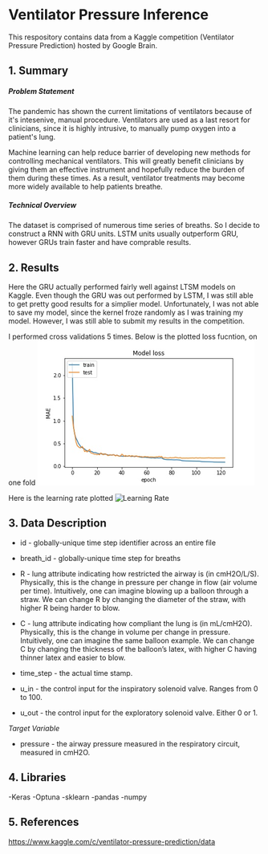 # Ventilator Pressure Inference 


This respository contains data from a Kaggle competition 
(Ventilator Pressure Prediction) hosted by Google Brain.

## 1. Summary 

##### Problem Statement

The pandemic has shown the current limitations of ventilators because of it's intesenive, manual procedure. 
Ventilators are used as a last resort for clinicians, since it is highly intrusive, to manually pump oxygen into a patient's lung. 


Machine learning can help reduce barrier of developing new methods for controlling mechanical ventilators. 
This will greatly benefit clinicians by giving them an effective instrument and hopefully reduce the burden of them during these times.
 As a result, ventilator treatments may become more widely available to help patients breathe.

##### Technical Overview
The dataset is comprised of numerous time series of breaths. So I decide to construct a RNN with GRU units. LSTM units usually outperform GRU, however
GRUs train faster and have comprable results. 

## 2. Results
Here the GRU actually performed fairly well against LTSM models on Kaggle. Even though the GRU was out performed by LSTM, I was still able to get pretty good results for a simplier model. Unfortunately, I was not able to save my model, since the kernel froze randomly as I was training my model. However, I was still able to submit my results in the competition. 

I performed cross validations 5 times. Below is the plotted loss fucntion, on one fold
![Loss Function](https://github.com/victorvvu/Google_Ventilator_RNN/blob/main/data_set_imgs/fig%20(3).jpg?raw=true)

Here is the learning rate plotted
![Learning Rate](![image](https://user-images.githubusercontent.com/69603444/138519889-7c032edc-e9d5-456b-b63c-d9bfd6fafe4d.png))

  
## 3. Data Description

- id - globally-unique time step identifier across an entire file

- breath_id - globally-unique time step for breaths

- R - lung attribute indicating how restricted the airway is (in cmH2O/L/S). Physically, this is the change in pressure per change in flow (air volume per time). Intuitively, one can imagine blowing up a balloon through a straw. We can change R by changing the diameter of the straw, with higher R being harder to blow.

- C - lung attribute indicating how compliant the lung is (in mL/cmH2O). Physically, this is the change in volume per change in pressure. Intuitively, one can imagine the same balloon example. We can change C by changing the thickness of the balloon’s latex, with higher C having thinner latex and easier to blow.

- time_step - the actual time stamp.

- u_in - the control input for the inspiratory solenoid valve. Ranges from 0 to 100.

- u_out - the control input for the exploratory solenoid valve. Either 0 or 1.

*Target Variable*
- pressure - the airway pressure measured in the respiratory circuit, measured in cmH2O.

  
## 4. Libraries

-Keras
-Optuna
-sklearn
-pandas
-numpy
## 5. References

https://www.kaggle.com/c/ventilator-pressure-prediction/data
